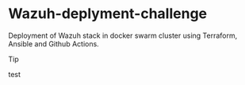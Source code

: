 # Wazuh-deplyment-challenge
Deployment of Wazuh stack in docker swarm cluster using Terraform, Ansible and Github Actions.

> [!TIP]
> test